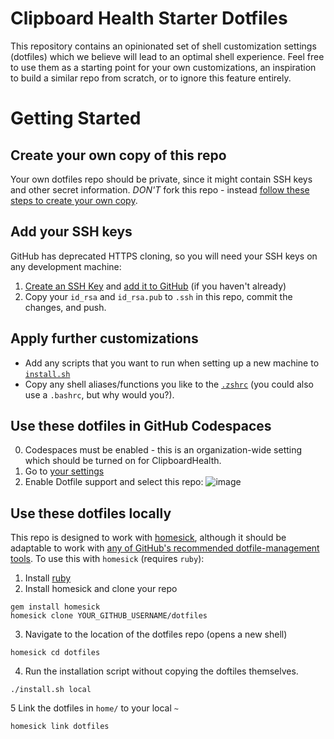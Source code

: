 # Clipboard Health Starter Dotfiles
This repository contains an opinionated set of shell customization settings (dotfiles) which we believe will lead to an optimal shell experience. Feel free to use them as a starting point for your own customizations, an inspiration to build a similar repo from scratch, or to ignore this feature entirely.

# Getting Started
## Create your own copy of this repo
Your own dotfiles repo should be private, since it might contain SSH keys and other secret information. _DON'T_ fork this repo - instead [follow these steps to create your own copy](https://docs.github.com/en/repositories/creating-and-managing-repositories/duplicating-a-repository).
## Add your SSH keys
GitHub has deprecated HTTPS cloning, so you will need your SSH keys on any development machine:
1. [Create an SSH Key](https://docs.github.com/en/authentication/connecting-to-github-with-ssh/generating-a-new-ssh-key-and-adding-it-to-the-ssh-agent) and [add it to GitHub](https://docs.github.com/en/authentication/connecting-to-github-with-ssh/adding-a-new-ssh-key-to-your-github-account) (if you haven't already)
2. Copy your `id_rsa` and `id_rsa.pub` to `.ssh` in this repo, commit the changes, and push.
## Apply further customizations
- Add any scripts that you want to run when setting up a new machine to [`install.sh`](install.sh)
- Copy any shell aliases/functions you like to the [`.zshrc`](home/.zshrc) (you could also use a `.bashrc`, but why would you?).
## Use these dotfiles in GitHub Codespaces
0. Codespaces must be enabled - this is an organization-wide setting which should be turned on for ClipboardHealth.
1. Go to [your settings](https://github.com/settings/codespaces)
2. Enable Dotfile support and select this repo:
![image](https://user-images.githubusercontent.com/7649736/157506457-79949742-2585-4e73-ab50-6e5962e0ce5f.png)

## Use these dotfiles locally
This repo is designed to work with [homesick](https://github.com/technicalpickles/homesick), although it should be adaptable to work with [any of GitHub's recommended dotfile-management tools](https://dotfiles.github.io/utilities/).
To use this with `homesick` (requires `ruby`):
1. Install [ruby](https://www.ruby-lang.org/en/documentation/installation/)
2. Install homesick and clone your repo
```
gem install homesick
homesick clone YOUR_GITHUB_USERNAME/dotfiles
```
3. Navigate to the location of the dotfiles repo (opens a new shell)
```
homesick cd dotfiles
```
4. Run the installation script without copying the doftiles themselves.
```
./install.sh local
```
5 Link the dotfiles in `home/` to your local `~`
```
homesick link dotfiles
```
